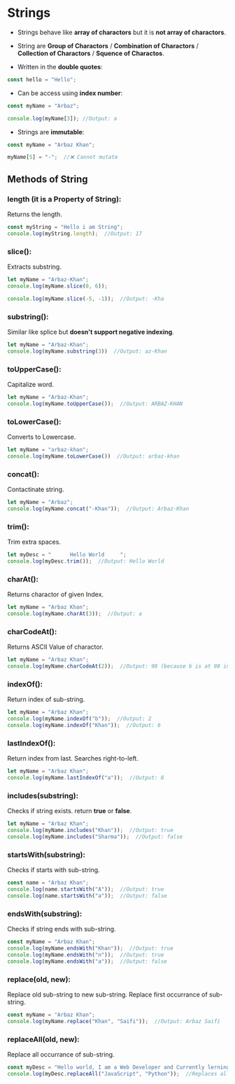 # Strings

* Strings behave like **array of charactors** but it is **not array of charactors**.


* String are **Group of Charactors** / **Combination of Charactors** / **Collection of Charactors** / **Squence of Charactos**.


* Written in the **double quotes**:
```js
const hello = "Hello";
```


* Can be access using **index number**:
```js
const myName = "Arbaz";

console.log(myName[3]); //Output: a
```


* Strings are **immutable**:
```js
const myName = "Arbaz Khan";

myName[5] = "-";  //❌ Cannot mutate
```


## Methods of String

### length (it is a Property of String):
Returns the length.

```js
const myString = "Hello i am String";
console.log(myString.length);  //Output: 17
```

### slice():
Extracts substring.

```js
let myName = "Arbaz-Khan";
console.log(myName.slice(0, 6));

console.log(myName.slice(-5, -1));  //Output: -Kha
```

### substring():
Similar like splice but **doesn't support negative indexing**.

```js
let myName = "Arbaz-Khan";
console.log(myName.substring(3))  //Output: az-Khan
```

### toUpperCase():
Capitalize word.

```js
let myName = "Arbaz-Khan";
console.log(myName.toUpperCase());  //Output: ARBAZ-KHAN
```

### toLowerCase():
Converts to Lowercase.

```js
let myName = "arbaz-khan";
console.log(myName.toLowerCase())  //Output: arbaz-khan
```

### concat():
Contactinate string.

```js
let myName = "Arbaz";
console.log(myName.concat("-Khan"));  //Output: Arbaz-Khan
```

### trim():
Trim extra spaces.

```js
let myDesc = "      Hello World     ";
console.log(myDesc.trim());  //Output: Hello World
```

### charAt():
Returns charactor of given Index.

```js
let myName = "Arbaz Khan";
console.log(myName.charAt(3));  //Output: a
```

### charCodeAt():
Returns ASCII Value of charactor.

```js
let myName = "Arbaz Khan";
console.log(myName.charCodeAt(2));  //Output: 98 (because b is at 98 in ASCII)
```

### indexOf():
Return index of sub-string.

```js
let myName = "Arbaz Khan";
console.log(myName.indexOf("b"));  //Output: 2
console.log(myName.indexOf("Khan"));  //Output: 6
```

### lastIndexOf():
Return index from last.
Searches right-to-left.

```js
let myName = "Arbaz Khan";
console.log(myName.lastIndexOf("a"));  //Output: 8
```

### includes(substring):
Checks if string exists.
return **true** or **false**.

```js
let myName = "Arbaz Khan";
console.log(myName.includes("Khan"));  //Output: true
console.log(myName.includes("Sharma"));  //Output: false
```

### startsWith(substring):
Checks if starts with sub-string.

```js
const name = "Arbaz Khan";
console.log(name.startsWith("A"));  //Output: true
console.log(name.startsWith("a"));  //Output: false
```

### endsWith(substring):
Checks if string ends with sub-string.

```js
const myName = "Arbaz Khan";
console.log(myName.endsWith("Khan"));  //Output: true
console.log(myName.endsWith("n"));  //Output: true
console.log(myName.endsWith("a"));  //Output: false
```

### replace(old, new):
Replace old sub-string to new sub-string.
Replace first occurrance of sub-string.

```js
const myName = "Arbaz Khan";
console.log(myName.replace("Khan", "Saifi"));  //Output: Arbaz Saifi
```

### replaceAll(old, new):
Replace all occurrance of sub-string.

```js
const myDesc = "Hello world, I am a Web Developer and Currently lerning JavaScript. JavaScript is very good language.";
console.log(myDesc.replaceAll("JavaScript", "Python"));  //Replaces all JavaScript to Python
```
